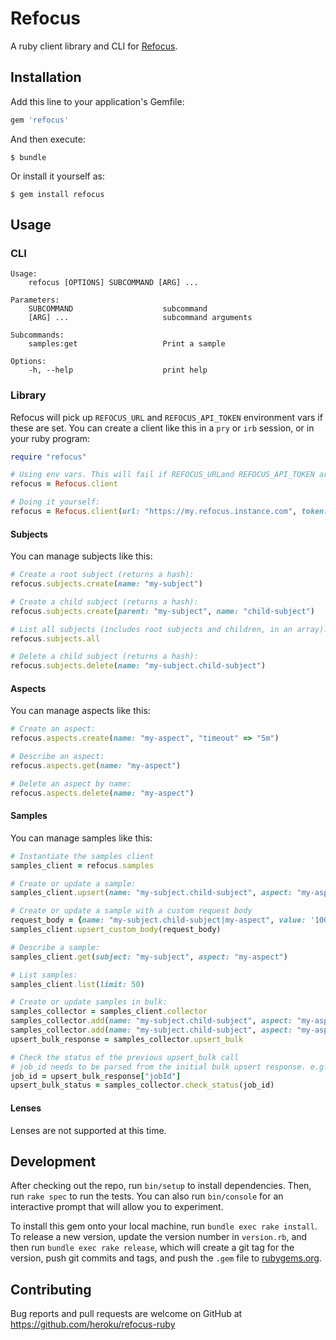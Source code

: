 # Refocus

A ruby client library and CLI for [Refocus](https://github.com/salesforce/refocus).

## Installation

Add this line to your application's Gemfile:

```ruby
gem 'refocus'
```

And then execute:

    $ bundle

Or install it yourself as:

    $ gem install refocus

## Usage

### CLI
```
Usage:
    refocus [OPTIONS] SUBCOMMAND [ARG] ...

Parameters:
    SUBCOMMAND                    subcommand
    [ARG] ...                     subcommand arguments

Subcommands:
    samples:get                   Print a sample

Options:
    -h, --help                    print help
```

### Library

Refocus will pick up `REFOCUS_URL` and `REFOCUS_API_TOKEN` environment vars if these are set.
You can create a client like this in a `pry` or `irb` session, or in your ruby program:

```ruby
require "refocus"

# Using env vars. This will fail if REFOCUS_URLand REFOCUS_API_TOKEN are unset:
refocus = Refocus.client

# Doing it yourself:
refocus = Refocus.client(url: "https://my.refocus.instance.com", token: "some-token-i-generated")
```
#### Subjects

You can manage subjects like this:

```ruby
# Create a root subject (returns a hash):
refocus.subjects.create(name: "my-subject")

# Create a child subject (returns a hash):
refocus.subjects.create(parent: "my-subject", name: "child-subject")

# List all subjects (includes root subjects and children, in an array):
refocus.subjects.all

# Delete a child subject (returns a hash):
refocus.subjects.delete(name: "my-subject.child-subject")
```

#### Aspects

You can manage aspects like this:

```ruby
# Create an aspect:
refocus.aspects.create(name: "my-aspect", "timeout" => "5m")

# Describe an aspect:
refocus.aspects.get(name: "my-aspect")

# Delete an aspect by name:
refocus.aspects.delete(name: "my-aspect")
```

#### Samples

You can manage samples like this:

```ruby
# Instantiate the samples client
samples_client = refocus.samples   

# Create or update a sample:
samples_client.upsert(name: "my-subject.child-subject", aspect: "my-aspect", value: '100')

# Create or update a sample with a custom request body
request_body = {name: "my-subject.child-subject|my-aspect", value: '100', messageCode: '100%', messageBody: "Great Results!", relatedLinks: [{name:'example_1', url:'https://www.example_1.com'}]}
samples_client.upsert_custom_body(request_body)

# Describe a sample:
samples_client.get(subject: "my-subject", aspect: "my-aspect")

# List samples:
samples_client.list(limit: 50)

# Create or update samples in bulk:
samples_collector = samples_client.collector
samples_collector.add(name: "my-subject.child-subject", aspect: "my-aspect-1", value: '100')
samples_collector.add(name: "my-subject.child-subject", aspect: "my-aspect-2", message_code: '100%')
upsert_bulk_response = samples_collector.upsert_bulk

# Check the status of the previous upsert_bulk call
# job_id needs to be parsed from the initial bulk upsert response. e.g.,
job_id = upsert_bulk_response["jobId"]
upsert_bulk_status = samples_collector.check_status(job_id)
```

#### Lenses

Lenses are not supported at this time.

## Development

After checking out the repo, run `bin/setup` to install dependencies. Then, run `rake spec` to run the tests. You can also run `bin/console` for an interactive prompt that will allow you to experiment.

To install this gem onto your local machine, run `bundle exec rake install`. To release a new version, update the version number in `version.rb`, and then run `bundle exec rake release`, which will create a git tag for the version, push git commits and tags, and push the `.gem` file to [rubygems.org](https://rubygems.org).

## Contributing

Bug reports and pull requests are welcome on GitHub at https://github.com/heroku/refocus-ruby
